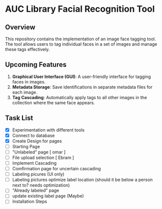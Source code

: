 # AUC Library Facial Recognition Tool

## Overview

This repository contains the implementation of an image face tagging tool. The tool allows users to tag individual faces in a set of images and manage these tags effectively.

## Upcoming Features

1. **Graphical User Interface (GUI)**: A user-friendly interface for tagging faces in images.
2. **Metadata Storage**: Save identifications in separate metadata files for each image.
3. **Tag Cascading**: Automatically apply tags to all other images in the collection where the same face appears.

## Task List

- [x] Experimentation with different tools
- [x] Connect to database
- [x] Create Design for pages
- [ ] Starting Page
- [ ] "Unlabeled" page [ omar ]
- [ ] File upload selection [ Ebram ]
- [ ] Implement Cascading
- [ ] Comfirmation page for uncertain cascading
- [ ] Labeling picures (UI only)
- [ ] Labeling pictures optimize label location (should it be below a person next to? needs optimization)
- [ ] "Already labeled" page
- [ ] update existing label page (Maybe) 
- [ ] Installation Steps

